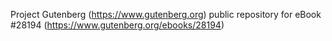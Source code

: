 Project Gutenberg (https://www.gutenberg.org) public repository for eBook #28194 (https://www.gutenberg.org/ebooks/28194)
